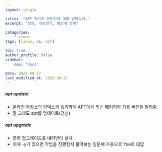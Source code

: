 ```yaml
---
layout: single

title:  "APT 패키지 관리자에 대해 알아보자."
excerpt: "정의, 작동방식, 명령어 정리"

categories: 
    - Linux
tags: [linux, SE, apt]

toc: true
author_profile: false
sidebar:
    nav: "docs"

date: 2022-08-27
last_modified_at: 2022-08-27
---
```


##### apt update
- 온라인 저장소의 인덱스와 동기화해 APT에게 최신 패키지와 가용 버전을 알려줌
- 말 그래도 apt를 업데이트(갱신)

##### apt upgrade
- 관련 업그레이드를 내려받아 설치
- 이때 -y가 있으면 작업을 진행할지 물어보는 질문에 자동으로 Yse로 대답
